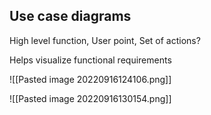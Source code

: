 ## Use case diagrams

High level function, User point, Set of actions?

Helps visualize functional requirements

![[Pasted image 20220916124106.png]]


![[Pasted image 20220916130154.png]]
